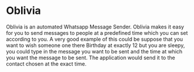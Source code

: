# Oblivia
Oblivia is an automated Whatsapp Message Sender. Oblivia makes it easy for you to send messages to people at a predefined time which you can set according to you. A very good example of this could be suppose that you want to wish someone one there Birthday at exactly 12 but you are sleepy, you could type in the message you want to be sent and the time at which you want the message to be sent. The application would send it to the contact chosen at the exact time.

